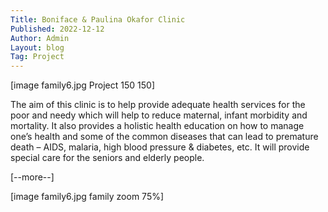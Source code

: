 ```yaml
---
Title: Boniface & Paulina Okafor Clinic
Published: 2022-12-12
Author: Admin
Layout: blog
Tag: Project
---
```


[image family6.jpg Project 150 150]

The aim of this clinic is to help provide adequate health services for the poor and needy which will help to reduce maternal, infant morbidity and mortality. It also provides a holistic health education on how to manage one’s health and some of the common diseases that can lead to premature death – AIDS, malaria, high blood pressure & diabetes, etc. It will provide special care for the seniors and elderly people.

[--more--]

[image family6.jpg family zoom 75%]